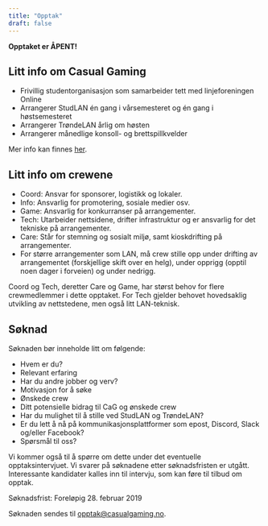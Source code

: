 ```yaml
---
title: "Opptak"
draft: false
---
```


**Opptaket er ÅPENT!**

## Litt info om Casual Gaming

- Frivillig studentorganisasjon som samarbeider tett med linjeforeningen Online
- Arrangerer StudLAN én gang i vårsemesteret og én gang i høstsemesteret
- Arrangerer TrøndeLAN årlig om høsten
- Arrangerer månedlige konsoll- og brettspillkvelder

Mer info kan finnes [her](/om/).

## Litt info om crewene

- Coord: Ansvar for sponsorer, logistikk og lokaler.
- Info: Ansvarlig for promotering, sosiale medier osv.
- Game: Ansvarlig for konkurranser på arrangementer.
- Tech: Utarbeider nettsidene, drifter infrastruktur og er ansvarlig for det tekniske på arrangementer.
- Care: Står for stemning og sosialt miljø, samt kioskdrifting på arrangementer.
- For større arrangementer som LAN, må crew stille opp under drifting av arrangementet (forskjellige skift over en helg), under opprigg (opptil noen dager i forveien) og under nedrigg.

Coord og Tech, deretter Care og Game, har størst behov for flere crewmedlemmer i dette opptaket. For Tech gjelder behovet hovedsaklig utvikling av nettstedene, men også litt LAN-teknisk.

## Søknad

Søknaden bør inneholde litt om følgende:

- Hvem er du?
- Relevant erfaring
- Har du andre jobber og verv?
- Motivasjon for å søke
- Ønskede crew
- Ditt potensielle bidrag til CaG og ønskede crew
- Har du mulighet til å stille ved StudLAN og TrøndeLAN?
- Er du lett å nå på kommunikasjonsplattformer som epost, Discord, Slack og/eller Facebook?
- Spørsmål til oss?

Vi kommer også til å spørre om dette under det eventuelle opptaksintervjuet. Vi svarer på søknadene etter søknadsfristen er utgått. Interessante kandidater kalles inn til intervju, som kan føre til tilbud om opptak.

Søknadsfrist: Foreløpig 28. februar 2019

Søknaden sendes til [opptak@casualgaming.no](mailto:opptak@casualgaming.no).

